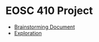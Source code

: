 # EOSC 410 Project

* [Brainstorming Document](https://paper.dropbox.com/doc/EOSC410-Final-Project-Brainstorming--AvXMN9Vz61ajyfUconnu2AC6AQ-fJSuXdsBq8CBuY6KUClHW)
* [Exploration](/exploration/README.md)

